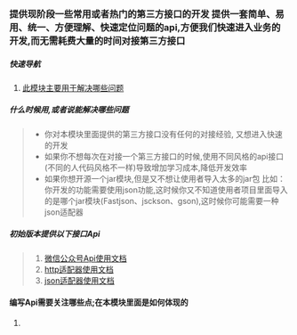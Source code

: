 ### 提供现阶段一些常用或者热门的第三方接口的开发 提供一套简单、易用、统一、方便理解、快速定位问题的api,方便我们快速进入业务的开发,而无需耗费大量的时间对接第三方接口
##### 快速导航
1. [此模块主要用于解决哪些问题](#编写Api需要关注哪些点;在本模块里面是如何体现的)
##### 什么时候用,或者说能解决哪些问题
>* 你对本模块里面提供的第三方接口没有任何的对接经验, 又想进入快速的开发
>* 如果你不想每次在对接一个第三方接口的时候,使用不同风格的api接口(不同的人代码风格不一样)导致增加学习成本,降低开发效率
>* 如果你想开源一个jar模块,但是又不想让使用者导入太多的jar包 比如：你开发的功能需要使用json功能,这时候你又不知道使用者项目里面导入的是哪个jar模块(Fastjson、jsckson、gson),这时候你可能需要一种json适配器
       
##### 初始版本提供以下接口Api
>1. [微信公众号Api使用文档](/doc/微信公众号Api文档.md)
>2. [http适配器使用文档](/doc/http适配器文档.md)
>3. [json适配器使用文档](/doc/json适配器文档.md)

#### 编写Api需要关注哪些点;在本模块里面是如何体现的
1. 

